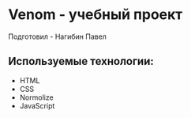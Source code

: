 # Venom - учебный проект
Подготовил - Нагибин Павел
## Используемые технологии:
- HTML
- CSS
- Normolize
- JavaScript
